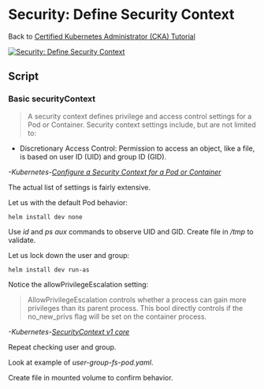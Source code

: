 # Security: Define Security Context

Back to [Certified Kubernetes Administrator (CKA) Tutorial](https://github.com/larkintuckerllc/k8s-cka-tutorial)

[![Security: Define Security Context](http://img.youtube.com/vi/XXXXX/0.jpg)]()

## Script

### Basic securityContext

> A security context defines privilege and access control settings for a Pod or Container. Security context settings include, but are not limited to:

* Discretionary Access Control: Permission to access an object, like a file, is based on user ID (UID) and group ID (GID).

*-Kubernetes-[Configure a Security Context for a Pod or Container](https://kubernetes.io/docs/tasks/configure-pod-container/security-context/)*

The actual list of settings is fairly extensive.

Let us with the default Pod behavior:

```plaintext
helm install dev none
```

Use *id* and *ps aux* commands to observe UID and GID. Create file in */tmp* to validate.

Let us lock down the user and group:

```plaintext
helm install dev run-as
```

Notice the allowPrivilegeEscalation setting:

> AllowPrivilegeEscalation controls whether a process can gain more privileges than its parent process. This bool directly controls if the no_new_privs flag will be set on the container process.

*-Kubernetes-[SecurityContext v1 core](https://kubernetes.io/docs/reference/generated/kubernetes-api/v1.18/#securitycontext-v1-core)*

Repeat checking user and group.

Look at example of *user-group-fs-pod.yaml*.

Create file in mounted volume to confirm behavior.

